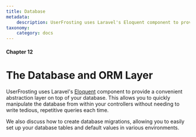 ```yaml
---
title: Database
metadata:
    description: UserFrosting uses Laravel's Eloquent component to provide a convenient abstraction layer on top of your database.
taxonomy:
    category: docs
---
```


#### Chapter 12

# The Database and ORM Layer

UserFrosting uses Laravel's [Eloquent](https://laravel.com/docs/5.4/eloquent) component to provide a convenient abstraction layer on top of your database.  This allows you to quickly manipulate the database from within your controllers without needing to write tedious, repetitive queries each time.

We also discuss how to create database migrations, allowing you to easily set up your database tables and default values in various environments.
